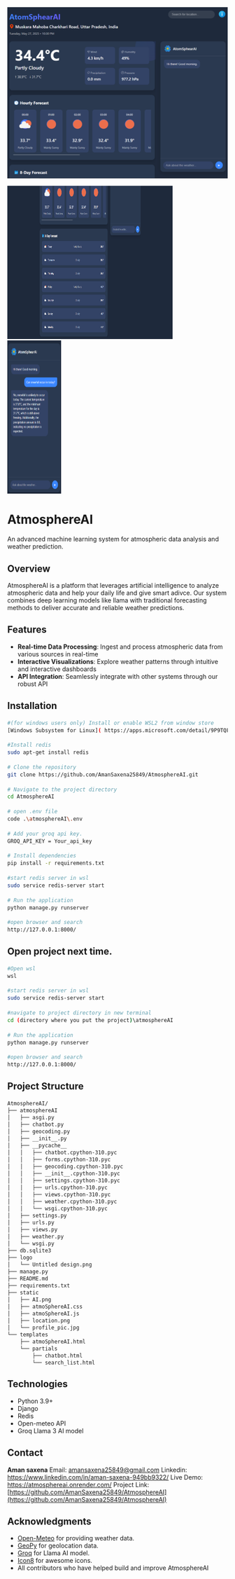 <img src="logo/AtmosphereAI.png">
<p float="left">
  <img src="logo/AtmosphereAI2.png" width="75%" height="350px"/>
  <img src="logo/AtmosphereAI3.png" width="24.4%" height="350px"/>
</p>

# AtmosphereAI

An advanced machine learning system for atmospheric data analysis and weather prediction.

## Overview

AtmosphereAI is a platform that leverages artificial intelligence to analyze atmospheric data and help your daily life and give smart adivce. Our system combines deep learning models like llama with traditional forecasting methods to deliver accurate and reliable weather predictions.

## Features

- **Real-time Data Processing**: Ingest and process atmospheric data from various sources in real-time
- **Interactive Visualizations**: Explore weather patterns through intuitive and interactive dashboards
- **API Integration**: Seamlessly integrate with other systems through our robust API

## Installation

```bash
#(for windows users only) Install or enable WSL2 from window store
[Windows Subsystem for Linux]( https://apps.microsoft.com/detail/9P9TQF7MRM4R?hl=en-us&gl=IN&ocid=pdpshare )

#Install redis
sudo apt-get install redis

# Clone the repository
git clone https://github.com/AmanSaxena25849/AtmosphereAI.git

# Navigate to the project directory
cd AtmosphereAI

# open .env file 
code .\atmosphereAI\.env

# Add your groq api key.
GROQ_API_KEY = Your_api_key

# Install dependencies
pip install -r requirements.txt

#start redis server in wsl
sudo service redis-server start

# Run the application
python manage.py runserver

#open browser and search
http://127.0.0.1:8000/
```

## Open project next time.
```bash
#Open wsl
wsl

#start redis server in wsl
sudo service redis-server start

#navigate to project directory in new terminal
cd (directory where you put the project)\atmosphereAI

# Run the application
python manage.py runserver

#open browser and search
http://127.0.0.1:8000/
```


## Project Structure

```
AtmosphereAI/
├── atmosphereAI
│   ├── asgi.py
│   ├── chatbot.py
│   ├── geocoding.py
│   ├── __init__.py
│   ├── __pycache__
│   │   ├── chatbot.cpython-310.pyc
│   │   ├── forms.cpython-310.pyc
│   │   ├── geocoding.cpython-310.pyc
│   │   ├── __init__.cpython-310.pyc
│   │   ├── settings.cpython-310.pyc
│   │   ├── urls.cpython-310.pyc
│   │   ├── views.cpython-310.pyc
│   │   ├── weather.cpython-310.pyc
│   │   └── wsgi.cpython-310.pyc
│   ├── settings.py
│   ├── urls.py
│   ├── views.py
│   ├── weather.py
│   └── wsgi.py
├── db.sqlite3
├── logo
│   └── Untitled design.png
├── manage.py
├── README.md
├── requirements.txt
├── static
│   ├── AI.png
│   ├── atmoSphereAI.css
│   ├── atmoSphereAI.js
│   ├── location.png
│   └── profile_pic.jpg
└── templates
    ├── atmoSphereAI.html
    └── partials
        ├── chatbot.html
        └── search_list.html
```

## Technologies

- Python 3.9+
- Django
- Redis
- Open-meteo API
- Groq Llama 3 AI model


## Contact

**Aman saxena**
Email: amansaxena25849@gmail.com
Linkedin: https://www.linkedin.com/in/aman-saxena-949bb9322/
Live Demo: https://atmosphereai.onrender.com/
Project Link: [https://github.com/AmanSaxena25849/AtmosphereAI](https://github.com/AmanSaxena25849/AtmosphereAI)



## Acknowledgments

- [Open-Meteo](https://open-meteo.com/) for providing weather data.
- [GeoPy](https://pypi.org/project/geopy/) for geolocation data.
- [Groq](https://groq.com/) for Llama AI model.
- [Icon8](https://icons8.com/) for awesome icons.
- All contributors who have helped build and improve AtmosphereAI

